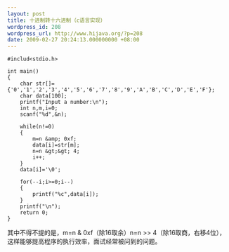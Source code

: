 ```yaml
---
layout: post
title: 十进制转十六进制（c语言实现）
wordpress_id: 208
wordpress_url: http://www.hijava.org/?p=208
date: 2009-02-27 20:24:13.000000000 +08:00
---
```

	#includ<stdio.h>

	int main()
	{
		char str[]={'0','1','2','3','4','5','6','7','8','9','A','B','C','D','E','F'};
		char data[100];
		printf("Input a number:\n");
		int n,m,i=0;
		scanf("%d",&n);

		while(n!=0)
		{
			m=n &amp; 0xf;
			data[i]=str[m];
			n=n &gt;&gt; 4;
			i++;
		}
		data[i]='\0';

		for(--i;i>=0;i--)
		{
			printf("%c",data[i]);
		}
		printf("\n");
		return 0;
	}
其中不得不提的是，m=n & 0xf（除16取余）n=n >> 4（除16取商，右移4位），这样能够提高程序的执行效率，面试经常被问到的问题。
